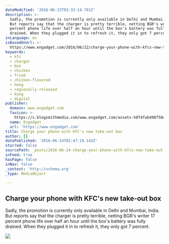```yaml
---
dateModified: '2016-06-23T03:33:14.781Z'
description: >-
  Sadly, the promotion is currently only available in Delhi and Mumbai, India.
  But reports say that the charger is pretty terrible, netting BGR's writer 17
  percent phone life over half an hour until the box's battery was fully
  drained. When they plugged it in to refresh it, they only got 7 percent.
inLanguage: en
isBasedOnUrl: >-
  https://www.engadget.com/2016/06/22/charge-your-phone-with-kfcs-new-take-out-box/
keywords:
  - kfc
  - charger
  - box
  - chicken
  - fried
  - chicken-flavored
  - hong
  - regionally-released
  - kong
  - digital
publisher:
  domain: www.engadget.com
  favicon: >-
    https://s.blogsmithmedia.com/www.engadget.com/assets-h8f4fab498f50c367b2f3bb8d20db733e/images/favicon-160x160.png?h=1638b0a8bbe7effa8f85c3ecabb63620
  name: Engadget
  url: 'https://www.engadget.com'
title: Charge your phone with KFC's new take-out box
author: []
datePublished: '2016-06-24T02:47:19.143Z'
starred: false
sourcePath: _posts/2016-06-24-charge-your-phone-with-kfcs-new-take-out-box.md
inFeed: true
hasPage: false
inNav: false
_context: 'http://schema.org'
_type: MediaObject

---
```

<article style=""><h1>Charge your phone with KFC's new take-out box</h1><p>Sadly, the promotion is currently only available in Delhi and Mumbai, India. But reports say that the charger is pretty terrible, netting BGR's writer 17 percent phone life over half an hour until the box's battery was fully drained. When they plugged it in to refresh it, they only got 7 percent.</p><img src="https://s.aolcdn.com/dims5/amp:0ed3b9c81f3aad3d75cde3a37ad5a3314acc58ec/t:1200,630/q:80/?url=https%3A%2Fs.aolcdn.com%2Fhss%2Fstorage%2Fmidas%2Fa591e7d300c19b410d03d470b60033c1%2F203985876%2FKFCWattABox.jpg" /></article>